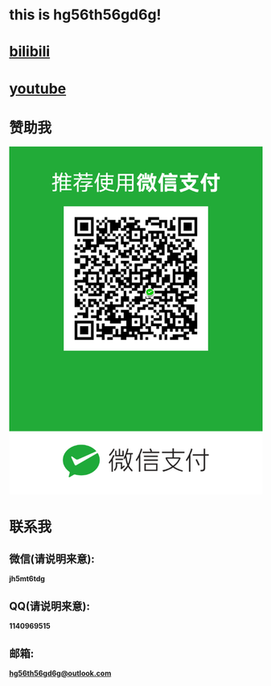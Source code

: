 # this is hg56th56gd6g!

# [bilibili](https://space.bilibili.com/589848603)

# [youtube](https://www.youtube.com/@hg56th56gd6g)

# 赞助我

![微信支付](/QRCode_WeiXinZhiFu.png)

# 联系我

## 微信(请说明来意):

**jh5mt6tdg**

## QQ(请说明来意):

**1140969515**

## 邮箱:

**hg56th56gd6g@outlook.com**
